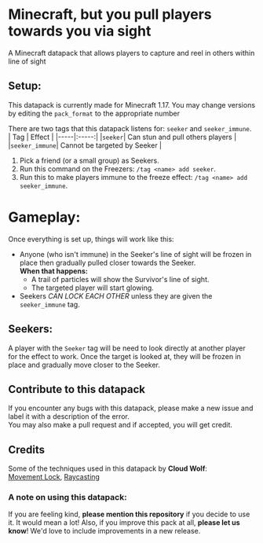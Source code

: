 
# Minecraft, but you pull players towards you via sight
A Minecraft datapack that allows players to capture and reel in others within line of sight

## Setup:
This datapack is currently made for Minecraft 1.17. You may change versions by editing the `pack_format` to the appropriate number

There are two tags that this datapack listens for: `seeker` and `seeker_immune`.<br/>
| Tag | Effect |
|-----|:-----:|
|`seeker`| Can stun and pull others players |
|`seeker_immune`| Cannot be targeted by Seeker |

1. Pick a friend (or a small group) as Seekers. <br/>
2. Run this command on the Freezers: `/tag <name> add seeker`. <br/>
3. Run this to make players immune to the freeze effect: `/tag <name> add seeker_immune`. <br/>

# Gameplay:
Once everything is set up, things will work like this:

* Anyone (who isn't immune) in the Seeker's line of sight will be frozen in place then gradually pulled closer towards the Seeker. </br> **When that happens:**
  * A trail of particles will show the Survivor's line of sight.
  * The targeted player will start glowing.
* Seekers *CAN LOCK EACH OTHER* unless they are given the `seeker_immune` tag.

## Seekers:
A player with the `Seeker` tag will be need to look directly at another player for the effect to work.
Once the target is looked at, they will be frozen in place and gradually move closer to the Seeker.



## Contribute to this datapack
If you encounter any bugs with this datapack, please make a new issue and label it with a description of the error. <br/>
You may also make a pull request and if accepted, you will get credit.

## Credits
Some of the techniques used in this datapack by **Cloud Wolf**:<br/>
[Movement Lock](https://www.youtube.com/watch?v=auwn5xe1BgU), [Raycasting](https://www.youtube.com/watch?v=fGlJpli5cYc)<br/>

### A note on using this datapack:
If you are feeling kind, **please mention this repository** if you decide to use it. It would mean a lot!
Also, if you improve this pack at all, **please let us know**! We'd love to include improvements in a new release.
